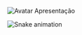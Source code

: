 

![Avatar Apresentação](https://github.com/data1991/data1991/assets/144493849/6618efcb-8df4-450e-8051-ed55682105ba)

 ![Snake animation](https://github.com/data1991/data1991/blob/output/github-contribution-grid-snake.svg)

